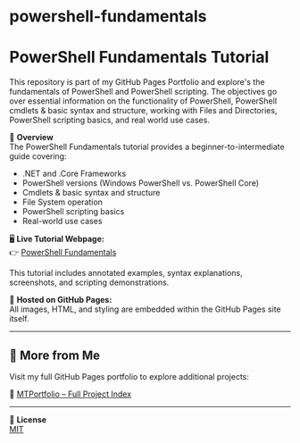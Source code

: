 # powershell-fundamentals

# PowerShell Fundamentals Tutorial

This repository is part of my GitHub Pages Portfolio and explore's the fundamentals of
PowerShell and PowerShell scripting. The objectives go over essential information on the functionality of PowerShell, 
PowerShell cmdlets & basic syntax and structure, working with Files and Directories, PowerShell scripting basics, 
and real world use cases.

📘 **Overview**  
The PowerShell Fundamentals tutorial provides a beginner-to-intermediate guide covering:
- .NET and .Core Frameworks
- PowerShell versions (Windows PowerShell vs. PowerShell Core)
- Cmdlets & basic syntax and structure
- File System operation
- PowerShell scripting basics
- Real-world use cases 


🖥️ **Live Tutorial Webpage:**  
👉 [PowerShell Fundamentals](https://yourusername.github.io/powershell-fundamentals/)

This tutorial includes annotated examples, syntax explanations, screenshots, and scripting demonstrations.

📂 **Hosted on GitHub Pages:**  
All images, HTML, and styling are embedded within the GitHub Pages site itself.

---

## 📁 More from Me

Visit my full GitHub Pages portfolio to explore additional projects:

🔗 [MTPortfolio – Full Project Index](https://mark-thompson01.github.io/MTPortfolio/)

---

📄 **License**  
[MIT](LICENSE)
